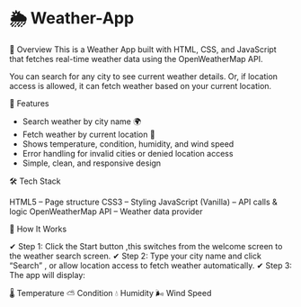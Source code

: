 # 🌦 Weather-App

📖 Overview
This is a Weather App built with HTML, CSS, and JavaScript that fetches real-time weather data using the OpenWeatherMap API.

You can search for any city to see current weather details.
 Or, if location access is allowed, it can fetch weather based on your current location.

🚀 Features

- Search weather by city name 🌍
- Fetch weather by current location 📍
- Shows temperature, condition, humidity, and wind speed
-  Error handling for invalid cities or denied location access
- Simple, clean, and responsive design

🛠 Tech Stack

HTML5 – Page structure
CSS3 – Styling
JavaScript (Vanilla) – API calls & logic
OpenWeatherMap API – Weather data provider

🎯 How It Works

✔ Step 1: Click the Start button ,this switches from the welcome screen to the weather search screen.
✔ Step 2: Type your city name and click “Search” , or allow location access to fetch weather automatically.
✔ Step 3: The app will display:

🌡️ Temperature
⛅ Condition
💧 Humidity
🌬️ Wind Speed
